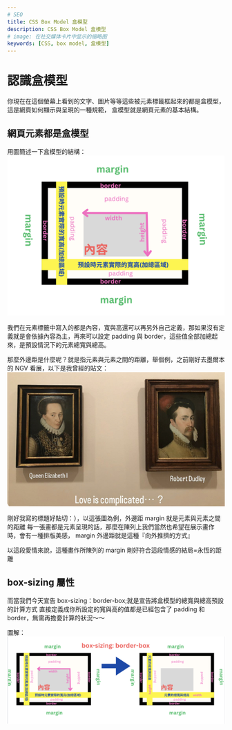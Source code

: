 ```yaml
---
# SEO
title: CSS Box Model 盒模型
description: CSS Box Model 盒模型
# image: 在社交媒体卡片中显示的缩略图
keywords: [CSS, box model, 盒模型]
---
```


# 認識盒模型

你現在在這個螢幕上看到的文字、圖片等等這些被元素標籤框起來的都是盒模型，這是網頁如何顯示與呈現的一種規範，
盒模型就是網頁元素的基本結構。

## 網頁元素都是盒模型

用圖簡述一下盒模型的結構：
![img-box-sizing-01](./img/box-model.png)

我們在元素標籤中寫入的都是內容，寬與高還可以再另外自己定義，那如果沒有定義就是會依據內容為主，再來可以設定 padding 與 border，這些值全部加總起來，是預設情況下的元素總寬與總高。

那麼外邊距是什麼呢？就是指元素與元素之間的距離，舉個例，之前剛好去墨爾本的 NGV 看展，以下是我曾經的貼文：
![img-box-sizing-02](./img/IMG_7463.jpg)

剛好我寫的標題好貼切：），以這張圖為例，外邊距 margin 就是元素與元素之間的距離
每一張畫都是元素呈現的話，那麼在陳列上我們當然也希望在展示畫作時，會有一種排版美感，
margin 外邊距就是這種『向外推擠的方式』

以這段愛情來說，這種畫作所陳列的 margin 剛好符合這段情感的結局=永恆的距離

## box-sizing 屬性

而當我們今天宣告 box-sizing：border-box;就是宣告將盒模型的總寬與總高預設的計算方式
直接定義成你所設定的寬與高的值都是已經包含了 padding 和 border，無需再擔憂計算的狀況～～

圖解：
![img-box-sizing-03](./img/box-sizing-02.png)
